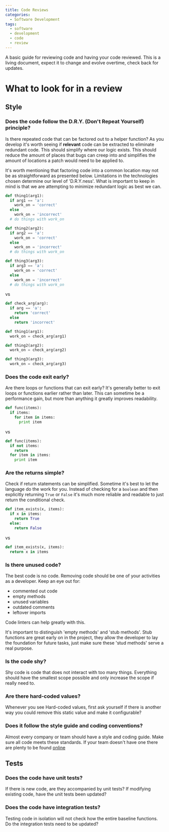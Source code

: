 ```yaml
---
title: Code Reviews
categories:
  - Software Development
tags:
  - software
  - development
  - code
  - review
---
```


A basic guide for reviewing code and having your code reviewed. This is a living document, expect it to change and evolve overtime, check back for updates.

# What to look for in a review

## Style

### Does the code follow the D.R.Y. (Don't Repeat Yourself) principle?

Is there repeated code that can be factored out to a helper function? As you develop it's worth seeing if **relevant** code can be extracted to eliminate redundant code. This should simplify where our logic exists. This should reduce the amount of places that bugs can creep into and simplifies the amount of locations a patch would need to be applied to.

It's worth mentioning that factoring code into a common location may not be as straightforward as presented below. Limitations in the technologies chosen determine our level of 'D.R.Y.ness'. What is important to keep in mind is that we are attempting to minimize redundant logic as best we can.

```python
def thing1(arg1):
  if arg1 == 'a':
    work_on = 'correct'
  else
    work_on = 'incorrect'
  # do things with work_on

def thing2(arg2):
  if arg2 == 'a':
    work_on = 'correct'
  else
    work_on = 'incorrect'
  # do things with work_on

def thing3(arg3):
  if arg3 == 'a':
    work_on = 'correct'
  else
    work_on = 'incorrect'
  # do things with work_on
```

vs

```python
def check_arg(arg):
  if arg == 'a':
    return 'correct'
  else
    return 'incorrect'

def thing1(arg1):
  work_on = check_arg(arg1)

def thing2(arg2):
  work_on = check_arg(arg2)

def thing3(arg3):
  work_on = check_arg(arg3)
```

### Does the code exit early?

Are there loops or functions that can exit early? It's generally better to exit loops or functions earlier rather than later. This can sometime be a performance gain, but more than anything it greatly improves readability.

```python
def func(items):
  if items:
    for item in items:
      print item
```

vs

```python
def func(items):
  if not items:
    return
  for item in items:
    print item
```

### Are the returns simple?

Check if return statements can be simplified. Sometime it's best to let the language do the work for you. Instead of checking for a `boolean` and then explicitly returning `True` or `False` it's much more reliable and readable to just return the conditional check.

```python
def item_exists(x, items):
  if x in items:
    return True
  else:
    return False
```

vs

```python
def item_exists(x, items):
  return x in items
```

### Is there unused code?

The best code is no code. Removing code should be one of your activities as a developer. Keep an eye out for:

- commented out code
- empty methods
- unused variables
- outdated comments
- leftover imports

Code linters can help greatly with this.

It's important to distinguish 'empty methods' and 'stub methods'. Stub functions are great early on in the project, they allow the developer to lay the foundation for future tasks, just make sure these 'stud methods' serve a real purpose.

### Is the code shy?

Shy code is code that does not interact with too many things. Everything should have the smallest scope possible and only increase the scope if really need to.

### Are there hard-coded values?

Whenever you see Hard-coded values, first ask yourself if there is another way you could remove this static value and make it configurable?

### Does it follow the style guide and coding conventions?

Almost every company or team should have a style and coding guide. Make sure all code meets these standards. If your team doesn't have one there are plenty to be found [online](https://github.com/google/styleguide)

## Tests

### Does the code have unit tests?

If there is new code, are they accompanied by unit tests? If modifying existing code, have the unit tests been updated?

### Does the code have integration tests?

Testing code in isolation will not check how the entire baseline functions. Do the integration tests need to be updated?
